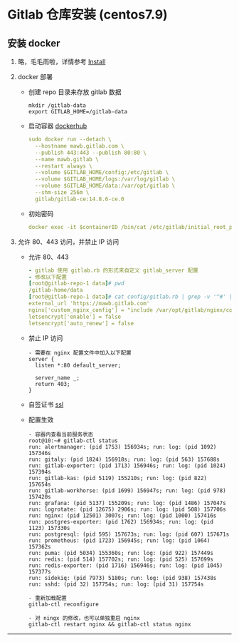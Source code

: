 # Gitlab 仓库安装 (centos7.9)

## 安装 docker

1. 略，毛毛雨啦，详情参考 [Install][install]

2. docker 部署

   - 创建 repo 目录来存放 gitlab 数据

     ```shell
     mkdir /gitlab-data
     export GITLAB_HOME=/gitlab-data
     ```

   - 启动容器 [dockerhub][image]

     ```yaml
     sudo docker run --detach \
       --hostname mawb.gitlab.com \
       --publish 443:443 --publish 80:80 \
       --name mawb.gitlab \
       --restart always \
       --volume $GITLAB_HOME/config:/etc/gitlab \
       --volume $GITLAB_HOME/logs:/var/log/gitlab \
       --volume $GITLAB_HOME/data:/var/opt/gitlab \
       --shm-size 256m \
       gitlab/gitlab-ce:14.8.6-ce.0
     ```


   - 初始密码

     ```yaml
     docker exec -it $containerID /bin/cat /etc/gitlab/initial_root_password
     ```

3. 允许 80、443 访问，并禁止 IP 访问

   - 允许 80、443

     ```yaml
     - gitlab 使用 gitlab.rb 的形式来自定义 gitlab_server 配置
     - 修改以下配置
     [root@gitlab-repo-1 data]# pwd
     /gitlab-home/data
     [root@gitlab-repo-1 data]# cat config/gitlab.rb | grep -v '^#' | grep '[a-z]'
     external_url 'https://mawb.gitlab.com'                                            # 域名访问，也可以 IP，会自动生成 nginx 配置
     nginx['custom_nginx_config'] = "include /var/opt/gitlab/nginx/conf/http.conf;"    # 自定义 nginx 配置(容器内路径)，开启 80，所以修改
     letsencrypt['enable'] = false                                                     # 禁用 letsencrypt
     letsencrypt['auto_renew'] = false                                                 # 禁用自动续签证书，这步可以不用
     ```

   - 禁止 IP 访问

     ```nginx
     - 需要在 nginx 配置文件中加入以下配置
     server {
       listen *:80 default_server;
         
       server_name _;
       return 403;
     }
     ```

   - 自签证书 [ssl][ssl]

   - 配置生效

     ```shell
     - 容器内查看当前服务状态
     root@10:~# gitlab-ctl status
     run: alertmanager: (pid 1753) 156934s; run: log: (pid 1092) 157346s
     run: gitaly: (pid 1824) 156918s; run: log: (pid 563) 157688s
     run: gitlab-exporter: (pid 1713) 156946s; run: log: (pid 1024) 157394s
     run: gitlab-kas: (pid 5119) 155210s; run: log: (pid 822) 157654s
     run: gitlab-workhorse: (pid 1699) 156947s; run: log: (pid 978) 157420s
     run: grafana: (pid 5137) 155209s; run: log: (pid 1486) 157047s
     run: logrotate: (pid 12675) 2906s; run: log: (pid 508) 157706s
     run: nginx: (pid 12501) 3007s; run: log: (pid 1000) 157416s
     run: postgres-exporter: (pid 1762) 156934s; run: log: (pid 1123) 157330s
     run: postgresql: (pid 595) 157673s; run: log: (pid 607) 157671s
     run: prometheus: (pid 1723) 156945s; run: log: (pid 1064) 157362s
     run: puma: (pid 5034) 155360s; run: log: (pid 922) 157449s
     run: redis: (pid 514) 157702s; run: log: (pid 525) 157699s
     run: redis-exporter: (pid 1716) 156946s; run: log: (pid 1045) 157377s
     run: sidekiq: (pid 7973) 5180s; run: log: (pid 938) 157438s
     run: sshd: (pid 32) 157754s; run: log: (pid 31) 157754s
     
     - 重新加载配置
     gitlab-ctl reconfigure
     
     - 对 ningx 的修改，也可以单独重启 nginx
     gitlab-ctl restart nginx && gitlab-ctl status nginx
     ```



---

[install]:https://docs.docker.com/engine/install/centos/

[image]: https://hub.docker.com/r/gitlab/gitlab-ce/tags?page=1&name=14.8.6

[ssl]: https://githubshirongxin.github.io/Gitlab%E4%BD%BF%E7%94%A8%E8%87%AA%E7%AD%BE%E5%90%8D%E8%AF%81%E4%B9%A6%E5%BC%80%E5%90%AFhttps/

